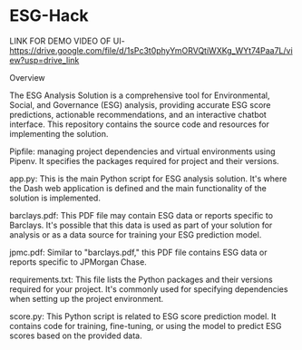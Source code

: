 # ESG-Hack

LINK FOR DEMO VIDEO OF UI- https://drive.google.com/file/d/1sPc3t0phyYmORVQtiWXKg_WYt74Paa7L/view?usp=drive_link

Overview

The ESG Analysis Solution is a comprehensive tool for Environmental, Social, and Governance (ESG) analysis, providing accurate ESG score predictions, actionable
recommendations, and an interactive chatbot interface. This repository contains the source code and resources for implementing the solution.

Pipfile: managing project dependencies and virtual environments using Pipenv. It specifies the packages required for project and their versions.

app.py: This is the main Python script for ESG analysis solution. It's where the Dash web application is defined and the main functionality of the solution is implemented.

barclays.pdf: This PDF file may contain ESG data or reports specific to Barclays. It's possible that this data is used as part of your solution for analysis or as a data source for training your ESG prediction model.

jpmc.pdf: Similar to "barclays.pdf," this PDF file contains ESG data or reports specific to JPMorgan Chase.

requirements.txt: This file lists the Python packages and their versions required for your project. It's commonly used for specifying dependencies when setting up the project environment.

score.py: This Python script is related to ESG score prediction model. It  contains code for training, fine-tuning, or using the model to predict ESG scores based on the provided data.

